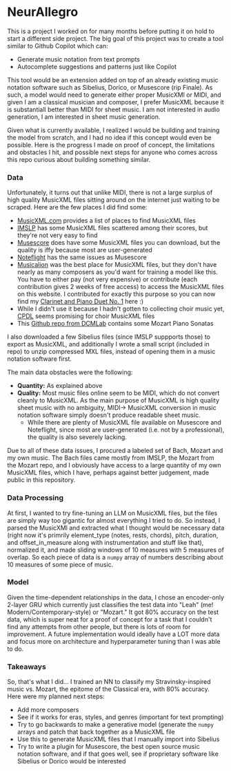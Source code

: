 # NeurAllegro
This is a project I worked on for many months before putting it on hold to start a different side project. The big goal of this project was to create a tool similar to Github Copilot which can:
- Generate music notation from text prompts
- Autocomplete suggestions and patterns just like Copilot

This tool would be an extension added on top of an already existing music notation software such as Sibelius, Dorico, or Musescore (rip Finale). As such, a model would need to generate either proper MusicXMl or MIDI, and given I am a classical musician and composer, I prefer MusicXML because it is substantiall better than MIDI for sheet music. I am not interested in audio generation, I am interested in sheet music generation.

Given what is currently available, I realized I would be building and training the model from scratch, and I had no idea if this concept would even be possible. Here is the progress I made on proof of concept, the limitations and obstacles I hit, and possible next steps for anyone who comes across this repo curious about building something similar.

### Data
Unfortunately, it turns out that unlike MIDI, there is not a large surplus of high quality MusicXML files sitting around on the internet just waiting to be scraped. Here are the few places I did find some:
- [MusicXML.com](https://www.musicxml.com/music-in-musicxml/) provides a list of places to find MusicXML files
- [IMSLP](https://imslp.org/wiki/Main_Page) has some MusicXML files scattered among their scores, but they're not very easy to find
- [Musescore](https://musescore.com/sheetmusic) does have some MusicXML files you can download, but the quality is iffy because most are user-generated
- [Noteflight](https://noteflight.com) has the same issues as Musescore
- [Musicalion](https://www.musicalion.com/) was the best place for MusicXML files, but they don't have nearly as many composers as you'd want for training a model like this. You have to either pay (not very expensive) or contribute (each contribution gives 2 weeks of free access) to access the MusicXML files on this website. I contributed for exactly this purpose so you can now find my [Clarinet and Piano Duet No. 1](https://www.musicalion.com/en/scores/sheet-music/266819/leah-childers/80770/duet-for-clarinet-and-piano-no-1#interpretation=1) here :)
- While I didn't use it because I hadn't gotten to collecting choir music yet, [CPDL](https://www.cpdl.org/wiki/) seems promising for choir MusicXML files
- This [Github repo from DCMLab](https://github.com/DCMLab/schema_annotation_data) contains some Mozart Piano Sonatas

I also downloaded a few Sibelius files (since IMSLP suppports those) to export as MusicXML, and additionally I wrote a small script (included in repo) to unzip compressed MXL files, instead of opening them in a music notation software first.

The main data obstacles were the following:
- **Quantity:** As explained above
- **Quality:** Most music files online seem to be MIDI, which do not convert cleanly to MusicXML. As the main purpose of MusicXML is high quality sheet music with no ambiguity, MIDI-> MusicXML conversion in music notation software simply doesn't produce readable sheet music.
  - While there are plenty of MusicXML file available on Musescore and Noteflight, since most are user-generated (i.e. not by a professional), the quality is also severely lacking.

Due to all of these data issues, I procured a labeled set of Bach, Mozart and my own music. The Bach files came mostly from IMSLP, the Mozart from the Mozart repo, and I obviously have access to a large quantity of my own MusicXML files, which I have, perhaps against better judgement, made public in this repository.

### Data Processing
At first, I wanted to try fine-tuning an LLM on MusicXML files, but the files are simply way too gigantic for almost everything I tried to do. So instead, I parsed the MusicXMl and extracted what I thought would be necessary data (right now it's primrily element_type (notes, rests, chords), pitch, duration, and offset_in_measure along with instrumentation and stuff like that), normalized it, and made sliding windows of 10 measures with 5 measures of overlap. So each piece of data is a `numpy` array of numbers describing about 10 measures of some piece of music.

### Model
Given the time-dependent relationships in the data, I chose an encoder-only 2-layer GRU which currently just classifies the test data into "Leah" (me! Modern/Contemporary-style) or "Mozart." It got 80% accuracy on the test data, which is super neat for a proof of concept for a task that I couldn't find any attempts from other people, but there is lots of room for improvement. A future implementation would ideally have a LOT more data and focus more on architecture and hyperparameter tuning than I was able to do.

### Takeaways
So, that's what I did... I trained an NN to classify my Stravinsky-inspired music vs. Mozart, the epitome of the Classical era, with 80% accuracy. Here were my planned next steps:
- Add more composers
- See if it works for eras, styles, and genres (important for text prompting)
- Try to go backwards to make a generative model (generate the `numpy` arrays and patch that back together as a MusicXML file
- Use this to generate MusicXML files that I manually import into Sibelius
- Try to write a plugin for Musescore, the best open source music notation software, and if that goes well, see if proprietary software like Sibelius or Dorico would be interested
  
